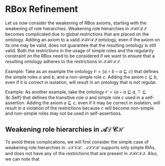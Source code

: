 # RBox Refinement

Let us now consider the weakening of RBox axioms, starting with the weakening of role hierarchies. Weakening role hierarchies in $\mathcal{SROIQ}$ becomes complicated due to global restrictions that are placed on the ontology. Adding an axiom to a valid $\mathcal{SROIQ}$ ontology, even if the axiom on its one may be valid, does not guarantee that the resulting ontology is still valid. Both the restrictions in the usage of simple roles and the regularity constraint on the RBox need to be considered if we want to ensure that a resulting ontology adheres to the restrictions in $\mathcal{SROIQ}$.

Example: Take as an example the ontology $\mathcal{O} = \{a \circ b \circ a \sqsubseteq c\}$ that defines the simple roles $a$ and $b$, and a non-simple role $c$. Adding the axiom $c \sqsubseteq b$, even if it is correct in isolation, will result in an ontology that is not regular.

Example: As another example, take the ontology $\mathcal{O} = \{a \circ a \sqsubseteq a, \top \sqsubseteq \exists c . \mathrm{Self} \}$ that defines the transitive role $a$ and simple role $c$ used in a self-assertion. Adding the axiom $a \sqsubseteq c$, even if it may be correct in isolation, will result in a violation of the restrictions because $c$ will become non-simple and non-simple roles may not be used in self-assertions.

## Weakening role hierarchies in $\mathcal{ALCH}$

 To avoid these complications, we will first consider the simple case of weakening role hierarchies in $\mathcal{ALCH}$. $\mathcal{ALCH}$ supports only simple RIAs, and does not have any of the restrictions that are present in $\mathcal{SROIQ}$. Also, we can note that
